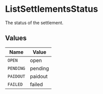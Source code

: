 # ListSettlementsStatus

The status of the settlement.


## Values

| Name      | Value     |
| --------- | --------- |
| `OPEN`    | open      |
| `PENDING` | pending   |
| `PAIDOUT` | paidout   |
| `FAILED`  | failed    |